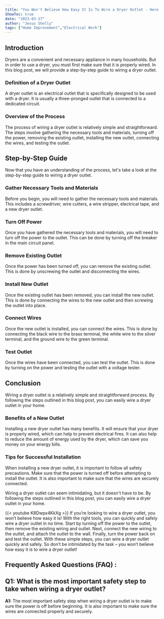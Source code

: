 ```yaml
---
title: "You Won't Believe How Easy It Is To Wire a Dryer Outlet - Here's How!"
ShowToc: true 
date: "2023-03-27"
author: "Jesus Shelly" 
tags: ["Home Improvement","Electrical Work"]
---
```

## Introduction 
Dryers are a convenient and necessary appliance in many households. But in order to use a dryer, you must first make sure that it is properly wired. In this blog post, we will provide a step-by-step guide to wiring a dryer outlet. 

### Definition of a Dryer Outlet 
A dryer outlet is an electrical outlet that is specifically designed to be used with a dryer. It is usually a three-pronged outlet that is connected to a dedicated circuit. 

### Overview of the Process 
The process of wiring a dryer outlet is relatively simple and straightforward. The steps involve gathering the necessary tools and materials, turning off the power, removing the existing outlet, installing the new outlet, connecting the wires, and testing the outlet. 

## Step-by-Step Guide 
Now that you have an understanding of the process, let's take a look at the step-by-step guide to wiring a dryer outlet. 

### Gather Necessary Tools and Materials 
Before you begin, you will need to gather the necessary tools and materials. This includes a screwdriver, wire cutters, a wire stripper, electrical tape, and a new dryer outlet. 

### Turn Off Power 
Once you have gathered the necessary tools and materials, you will need to turn off the power to the outlet. This can be done by turning off the breaker in the main circuit panel. 

### Remove Existing Outlet 
Once the power has been turned off, you can remove the existing outlet. This is done by unscrewing the outlet and disconnecting the wires. 

### Install New Outlet 
Once the existing outlet has been removed, you can install the new outlet. This is done by connecting the wires to the new outlet and then screwing the outlet into place. 

### Connect Wires 
Once the new outlet is installed, you can connect the wires. This is done by connecting the black wire to the brass terminal, the white wire to the silver terminal, and the ground wire to the green terminal. 

### Test Outlet 
Once the wires have been connected, you can test the outlet. This is done by turning on the power and testing the outlet with a voltage tester. 

## Conclusion 
Wiring a dryer outlet is a relatively simple and straightforward process. By following the steps outlined in this blog post, you can easily wire a dryer outlet in your home. 

### Benefits of a New Outlet 
Installing a new dryer outlet has many benefits. It will ensure that your dryer is properly wired, which can help to prevent electrical fires. It can also help to reduce the amount of energy used by the dryer, which can save you money on your energy bills. 

### Tips for Successful Installation 
When installing a new dryer outlet, it is important to follow all safety precautions. Make sure that the power is turned off before attempting to install the outlet. It is also important to make sure that the wires are securely connected. 

Wiring a dryer outlet can seem intimidating, but it doesn't have to be. By following the steps outlined in this blog post, you can easily wire a dryer outlet in your home.

{{< youtube K8Dwpx4KkXg >}} 
If you’re looking to wire a dryer outlet, you won’t believe how easy it is! With the right tools, you can quickly and safely wire a dryer outlet in no time. Start by turning off the power to the outlet, then remove the existing wiring and outlet. Next, connect the new wiring to the outlet, and attach the outlet to the wall. Finally, turn the power back on and test the outlet. With these simple steps, you can wire a dryer outlet quickly and safely. So don’t be intimidated by the task – you won’t believe how easy it is to wire a dryer outlet!

## Frequently Asked Questions (FAQ) :
## Q1: What is the most important safety step to take when wiring a dryer outlet?

**A1:** The most important safety step when wiring a dryer outlet is to make sure the power is off before beginning. It is also important to make sure the wires are connected properly and securely.





